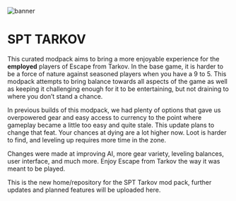 ![banner](src/img/banner.gif)
# SPT TARKOV
This curated modpack aims to bring a more enjoyable experience for the **employed** players of Escape from Tarkov. In the base game, it is harder to be a force of nature against seasoned players when you have a 9 to 5. This modpack attempts to bring balance towards all aspects of the game as well as keeping it challenging enough for it to be entertaining, but not draining to where you don’t stand a chance.

In previous builds of this modpack, we had plenty of options that gave us overpowered gear and easy access to currency to the point where gameplay became a little too easy and quite stale. This update plans to change that feat. Your chances at dying are a lot higher now. Loot is harder to find, and leveling up requires more time in the zone.

Changes were made at improving AI, more gear variety, leveling balances, user interface, and much more. Enjoy Escape from Tarkov the way it was meant to be played.

This is the new home/repository for the SPT Tarkov mod pack, further updates and planned features will be uploaded here.
